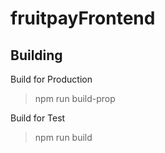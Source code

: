 # fruitpayFrontend

Building
-------------------

Build for Production
> npm run build-prop

Build for Test
> npm run build